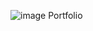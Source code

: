 ![image](https://github.com/Prathameshsbangera/Portfolio/assets/119167698/acade807-b708-4d44-ab80-64abfafabd66)
Portfolio
